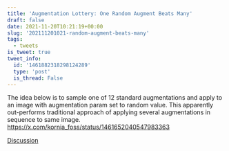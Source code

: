 ```yaml
---
title: 'Augmentation Lottery: One Random Augment Beats Many'
draft: false
date: 2021-11-20T10:21:19+00:00
slug: '202111201021-random-augment-beats-many'
tags:
  - tweets
is_tweet: true
tweet_info:
  id: '1461882318298124289'
  type: 'post'
  is_thread: False
---
```




The idea below is to sample one of 12 standard augmentations and apply to an image with augmentation param set to random value. This apparently out-performs traditional approach of applying several augmentations in sequence to same image. <https://x.com/kornia_foss/status/1461652040547983363>

[Discussion](https://x.com/sytelus/status/1461882318298124289)
